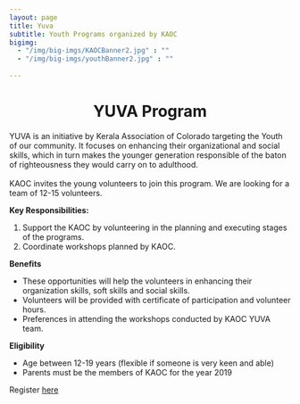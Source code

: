 ```yaml
---
layout: page
title: Yuva
subtitle: Youth Programs organized by KAOC
bigimg:
  - "/img/big-imgs/KAOCBanner2.jpg" : ""
  - "/img/big-imgs/youthBanner2.jpg" : ""
 
---
```


<div align="center" style="text-align:center"><h1>YUVA Program</h1></div>
<p>YUVA  is an initiative by Kerala Association of Colorado targeting the Youth of our community. It focuses on enhancing their 
organizational and social skills, which in turn makes the younger generation responsible of the baton of righteousness they would 
carry on to adulthood. <br/><br/>
KAOC invites the young volunteers to join this program. We are looking for a team of 12-15 volunteers. </p>
<b>Key Responsibilities:</b>
<ol>
  <li>Support the KAOC by volunteering in the planning and executing stages of the programs.</li>
  <li>Coordinate workshops planned by KAOC.</li>
  
 </ol>
<b>Benefits</b>
<ul>
  <li>These opportunities will help the volunteers in enhancing  their organization skills, soft skills and social skills.</li>
  <li>Volunteers will be provided with certificate of participation and volunteer hours.</li>
  <li>Preferences in attending the workshops conducted by KAOC YUVA team.</li>
</ul>

<b>Eligibility</b>
<ul>
  <li>Age between 12-19 years (flexible if someone is very keen and able)</li>
  <li>Parents must be the  members of KAOC for the year 2019</li>
 </ul>

Register <a href="https://tinyurl.com/YuvaKAOC" style="cursor:pointer"> here </a>
